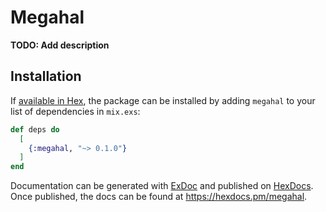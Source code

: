 # Megahal

**TODO: Add description**

## Installation

If [available in Hex](https://hex.pm/docs/publish), the package can be installed
by adding `megahal` to your list of dependencies in `mix.exs`:

```elixir
def deps do
  [
    {:megahal, "~> 0.1.0"}
  ]
end
```

Documentation can be generated with [ExDoc](https://github.com/elixir-lang/ex_doc)
and published on [HexDocs](https://hexdocs.pm). Once published, the docs can
be found at <https://hexdocs.pm/megahal>.

